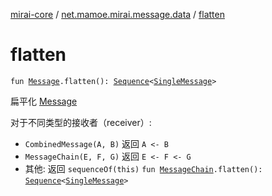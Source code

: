 [mirai-core](../index.md) / [net.mamoe.mirai.message.data](index.md) / [flatten](./flatten.md)

# flatten

`fun `[`Message`](-message/index.md)`.flatten(): `[`Sequence`](https://kotlinlang.org/api/latest/jvm/stdlib/kotlin.sequences/-sequence/index.html)`<`[`SingleMessage`](-single-message.md)`>`

扁平化 [Message](-message/index.md)

对于不同类型的接收者（receiver）:

* `CombinedMessage(A, B)` 返回 `A <- B`
* `MessageChain(E, F, G)` 返回 `E <- F <- G`
* 其他: 返回 `sequenceOf(this)`
`fun `[`MessageChain`](-message-chain/index.md)`.flatten(): `[`Sequence`](https://kotlinlang.org/api/latest/jvm/stdlib/kotlin.sequences/-sequence/index.html)`<`[`SingleMessage`](-single-message.md)`>`
